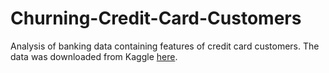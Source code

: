 # Churning-Credit-Card-Customers
Analysis of banking data containing features of credit card customers. The data was downloaded from Kaggle [here](https://www.kaggle.com/sakshigoyal7/credit-card-customers). 
